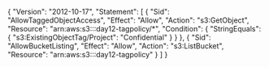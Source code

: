 {
  "Version": "2012-10-17",
  "Statement": [
    {
      "Sid": "AllowTaggedObjectAccess",
      "Effect": "Allow",
      "Action": "s3:GetObject",
      "Resource": "arn:aws:s3:::day12-tagpolicy/*",
      "Condition": {
        "StringEquals": {
          "s3:ExistingObjectTag/Project": "Confidential"
        }
      }
    },
    {
      "Sid": "AllowBucketListing",
      "Effect": "Allow",
      "Action": "s3:ListBucket",
      "Resource": "arn:aws:s3:::day12-tagpolicy"
    }
  ]
}
 